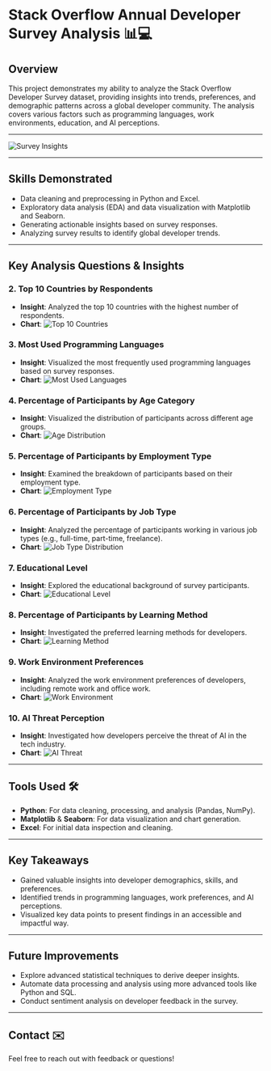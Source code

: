 # Stack Overflow Annual Developer Survey Analysis 📊💻

## **Overview**  
This project demonstrates my ability to analyze the Stack Overflow Developer Survey dataset, providing insights into trends, preferences, and demographic patterns across a global developer community. The analysis covers various factors such as programming languages, work environments, education, and AI perceptions.

---

![Survey Insights](https://github.com/Naveennnkumar-Bit/Stack-Overflow-Dev-Survey-Insights/blob/main/Logo%20for%20stackoverflow_com%20_%20Logo%20design%20contest.jpeg)

---

## **Skills Demonstrated**  
- Data cleaning and preprocessing in Python and Excel.  
- Exploratory data analysis (EDA) and data visualization with Matplotlib and Seaborn.  
- Generating actionable insights based on survey responses.  
- Analyzing survey results to identify global developer trends.

---

## **Key Analysis Questions & Insights**  

### **2. Top 10 Countries by Respondents**
- **Insight**: Analyzed the top 10 countries with the highest number of respondents.
- **Chart**: ![Top 10 Countries](https://github.com/Naveennnkumar-Bit/Stack-Overflow-Dev-Survey-Insights/blob/main/charts/download%20(2).png)

### **3. Most Used Programming Languages**
- **Insight**: Visualized the most frequently used programming languages based on survey responses.
- **Chart**: ![Most Used Languages](https://github.com/Naveennnkumar-Bit/Stack-Overflow-Dev-Survey-Insights/blob/main/charts/download%20(3).png)

### **4. Percentage of Participants by Age Category**
- **Insight**: Visualized the distribution of participants across different age groups.
- **Chart**: ![Age Distribution](https://github.com/Naveennnkumar-Bit/Stack-Overflow-Dev-Survey-Insights/blob/main/charts/download%20(4).png)

### **5. Percentage of Participants by Employment Type**
- **Insight**: Examined the breakdown of participants based on their employment type.
- **Chart**: ![Employment Type](https://github.com/Naveennnkumar-Bit/Stack-Overflow-Dev-Survey-Insights/blob/main/charts/download%20(5).png)

### **6. Percentage of Participants by Job Type**
- **Insight**: Analyzed the percentage of participants working in various job types (e.g., full-time, part-time, freelance).
- **Chart**: ![Job Type Distribution](https://github.com/Naveennnkumar-Bit/Stack-Overflow-Dev-Survey-Insights/blob/main/charts/download%20(6).png)

### **7. Educational Level**
- **Insight**: Explored the educational background of survey participants.
- **Chart**: ![Educational Level](https://github.com/Naveennnkumar-Bit/Stack-Overflow-Dev-Survey-Insights/blob/main/charts/download%20(7).png)

### **8. Percentage of Participants by Learning Method**
- **Insight**: Investigated the preferred learning methods for developers.
- **Chart**: ![Learning Method](https://github.com/Naveennnkumar-Bit/Stack-Overflow-Dev-Survey-Insights/blob/main/charts/download%20(8).png)

### **9. Work Environment Preferences**
- **Insight**: Analyzed the work environment preferences of developers, including remote work and office work.
- **Chart**: ![Work Environment](https://github.com/Naveennnkumar-Bit/Stack-Overflow-Dev-Survey-Insights/blob/main/charts/download%20(9).png)

### **10. AI Threat Perception**
- **Insight**: Investigated how developers perceive the threat of AI in the tech industry.
- **Chart**: ![AI Threat](https://github.com/Naveennnkumar-Bit/Stack-Overflow-Dev-Survey-Insights/blob/main/charts/download%20(10).png)
---

## **Tools Used** 🛠️  
- **Python**: For data cleaning, processing, and analysis (Pandas, NumPy).  
- **Matplotlib** & **Seaborn**: For data visualization and chart generation.  
- **Excel**: For initial data inspection and cleaning.

---

## **Key Takeaways**  
- Gained valuable insights into developer demographics, skills, and preferences.  
- Identified trends in programming languages, work preferences, and AI perceptions.  
- Visualized key data points to present findings in an accessible and impactful way.

---

## **Future Improvements**  
- Explore advanced statistical techniques to derive deeper insights.  
- Automate data processing and analysis using more advanced tools like Python and SQL.  
- Conduct sentiment analysis on developer feedback in the survey.

---

## **Contact** ✉️  
Feel free to reach out with feedback or questions!
